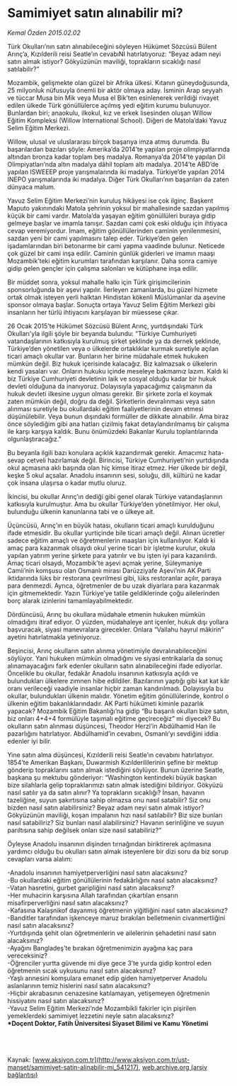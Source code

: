 # Samimiyet satın alınabilir mi?

*Kemal Özden 2015.02.02*

<div class="pNewsDetailMainContent" itemprop="articleBody">
 <p>
  Türk Okulları’nın satın alınabileceğini söyleyen Hükümet Sözcüsü Bülent Arınç’a, Kızılderili reisi Seatle’ın cevabıNI hatırlatıyoruz: “Beyaz adam neyi satın almak istiyor? Gökyüzünün maviliği, toprakların sıcaklığı nasıl satılabilir?”
 </p>
 <p>
  Mozambik, gelişmekte olan güzel bir Afrika ülkesi. Kıtanın güneydoğusunda, 25 milyonluk nüfusuyla önemli bir aktör olmaya aday. İsminin Arap seyyah ve tüccar Musa bin Mik veya Musa el Bik’ten esinlenerek verildiği rivayet edilen ülkede Türk gönüllülerce açılmış yedi eğitim kurumu bulunuyor. Bunlardan biri; anaokulu, ilkokul, kız ve erkek lisesinden oluşan Willow Eğitim Kompleksi (Willow International School). Diğeri de Matola’daki Yavuz Selim Eğitim Merkezi.
 </p>
 <p>
  Willow, ulusal ve uluslararası birçok başarıya imza atmış durumda. Bu başarılardan bazıları şöyle: Amerika’da 2014’te yapılan proje olimpiyatlarında altından bronza kadar toplam beş madalya. Romanya’da 2014’te yapılan Dil Olimpiyatları’nda altın madalya dâhil toplam altı madalya. 2014’te ABD’de yapılan ISWEEEP proje yarışmalarında iki madalya. Türkiye’de yapılan 2014 INEPO yarışmalarında iki madalya. Diğer Türk Okulları’nın başarıları da zaten dünyaca malum.
 </p>
 <p>
  Yavuz Selim Eğitim Merkezi’nin kuruluş hikâyesi ise çok ilginç. Başkent Maputo yakınındaki Matola şehrinin yoksul bir mahallesinde sazdan yapılmış küçük bir cami vardır. Matola’da yaşayan eğitim gönüllüleri buraya gidip gelmeye başlar ve imamla tanışır. Sazdan cami çok eski olduğu için ihtiyaca cevap veremiyordur. İmam, eğitim gönüllülerinden caminin yenilenmesini, sazdan yeni bir cami yapılmasını talep eder. Türkiye’den gelen işadamlarından biri betonarme bir cami yapma vaadinde bulunur. Neticede çok güzel bir cami inşa edilir. Caminin günlük giderleri ve imamın maaşı Mozambik’teki eğitim kurumları tarafından karşılanır. Daha sonra camiye gidip gelen gençler için çalışma salonları ve kütüphane inşa edilir.
 </p>
 <p>
  Bir müddet sonra, yoksul mahalle halkı için Türk girişimcilerinin sponsorluğunda bir aşevi yapılır. İlerleyen zamanlarda, bu güzel hizmete ortak olmak isteyen yerli halktan Hindistan kökenli Müslümanlar da aşevine sponsor olmaya başlar. Sonuçta ortaya Yavuz Selim Eğitim Merkezi gibi insanların her türlü ihtiyacını karşılayan bir müessese çıkar.
 </p>
 <p>
  26 Ocak 2015’te Hükümet Sözcüsü Bülent Arınç, yurtdışındaki Türk Okulları’yla ilgili şöyle bir beyanda bulundu: “Türkiye Cumhuriyeti vatandaşlarının katkısıyla kurulmuş şirket şeklinde ya da dernek şeklinde, Türkiye’den yönetilen veya o ülkelerde ortaklıklar kurmak suretiyle açılan ticari amaçlı okullar var. Bunların her birine müdahale etmek hukuken mümkün değil. Biz hukuk içerisinde kalacağız. Biz kalmazsak o ülkelerin kendi yasaları var. Onların hukuku içinde meseleye bakmamız lazım. Kaldı ki biz Türkiye Cumhuriyeti devletinin laik ve sosyal olduğu kadar bir hukuk devleti olduğuna da inanıyoruz. Dolayısıyla yapacağımız çalışmanın da hukuk devleti ilkesine uygun olması gerekir. Bir şirkete zorla el koymak zaten mümkün değil, doğru da değil. Şirketlerin devralınması veya satın alınması suretiyle bu okullardaki eğitim faaliyetlerinin devam etmesi düşünülebilir. Veya bunun dışındaki formüller de dikkate alınabilir. Ama biraz önce söylediğim gibi ana hatları çizilmiş fakat detaylandırılmamış bir çalışma ile karşı karşıya kaldık. Bunu önümüzdeki Bakanlar Kurulu toplantılarında olgunlaştıracağız.”
 </p>
 <p>
  Bu beyanla ilgili bazı konulara açıklık kazandırmak gerekir. Amacımız hata-sevap cetveli hazırlamak değil. Birincisi, Türkiye Cumhuriyeti’nin yurtdışında okul açmasına aklı başında olan hiç kimse itiraz etmez. Her ülkede bir değil, keşke 5 okul açsalar. Anadolu insanının sesi, soluğu, dili, kültürü ne kadar çok insana ulaşırsa o kadar mutlu oluruz.
 </p>
 <p>
  İkincisi, bu okullar Arınç’ın dediği gibi genel olarak Türkiye vatandaşlarının katkısıyla kurulmuştur. Ama bu okullar Türkiye’den yönetilmiyor. Her okul, bulunduğu ülkenin kanunlarına tabi ve o ülkeye ait.
 </p>
 <p>
  Üçüncüsü, Arınç’ın en büyük hatası, okulların ticari amaçlı kurulduğunu ifade etmesidir. Bu okullar yurtiçinde bile ticari amaçlı değil. Alınan ücretler sadece eğitim amaçlı ve öğretmenlerin maaşları için kullanılıyor. Kaldı ki amaç para kazanmak olsaydı okul yerine ticari bir işletme kurulur, okula yapılan yatırım yerine şirkete para yatırılır ve bu işten iyi para kazanılırdı. Amaç ticari olsaydı, Mozambik’te aşevi açmak yerine, Süleymaniye Camii’nin komşusu olan Osmanlı mirası Darüzziyafe Aşevi’nin AK Parti iktidarında lüks bir restorana çevrilmesi gibi, lüks restoranlar açılır, paraya para denmezdi. Ayrıca, öğretmenler de bu uzak diyarlara para kazanmak için gitmemektedir. Yazın Türkiye’ye tatile geldiklerinde çoğu ailelerinden borç alarak izinlerini tamamlayabilmektedir.
 </p>
 <p>
  Dördüncüsü, Arınç bu okullara müdahale etmenin hukuken mümkün olmadığını itiraf ediyor. O yüzden, müdahaleye ant içenler, hukuk dışı yollara başvuracak, siyasi manevralara girecekler. Onlara “Vallahu hayrul mâkirin” ayetini hatırlatmakla yetiniyoruz.
 </p>
 <p>
  Beşincisi, Arınç okulların satın alınma yönetimiyle devralınabileceğini söylüyor. Yani hukuken mümkün olmadığını ve siyasi entrikalarla da sonuç alınamayacağını fark edenler okulların satın alınabileceğini ifade ediyorlar. Öncelikle bu okullar, fedakâr Anadolu insanının katkısıyla açıldı ve bulundukları ülkelere zımnen hibe edildiler. Bazılarının yaptığı gibi kat kat kâr oranı verileceği vaadiyle insanlar hiçbir zaman kandırılmadı. Dolayısıyla bu okullar, bulundukları ülkenin malıdır. Yönetim eğitim gönüllülerinde, kontrol o ülkenin eğitim bakanlıklarındadır. AK Parti hükümeti kiminle pazarlık yapacak? Mozambik Eğitim Bakanlığı’na gidip “Bu başarılı okulları bize satın, biz onları 4+4+4 formülüyle taşımalı eğitime geçireceğiz” mi diyecek? Bu okulların satın alınması düşüncesi, Theodor Herzl’in Abdülhamid Han ile pazarlığını hatırlatıyor. Abdülhamid’in cevabını, Osmanlı’yı sevdiğini iddia edenler iyi bilir.
 </p>
 <p>
  Yine satın alma düşüncesi, Kızılderili reisi Seatle’ın cevabını hatırlatıyor. 1854’te Amerikan Başkanı, Duwarmish Kızılderililerinin şefine bir mektup gönderip topraklarını satın almak istediğini söylüyor. Bunun üzerine Seatle, başkana şu mektubu gönderiyor: “Washington kentindeki büyük başkan bize silahlarla gelip topraklarımızı satın almak istediğini bildiriyor. Gökyüzü nasıl satılır ya da satın alınır? Ya toprakların sıcaklığı? İnsan, havanın tazeliğine, suyun şakırtısına sahip olmazsa onu nasıl satabilir? Siz onu bizden nasıl satın alabilirsiniz? Beyaz adam neyi satın almak istiyor? Gökyüzünün maviliği, koşan impalanın hızı nasıl satılabilir? Biz size bunları nasıl satabiliriz? Siz bunları nasıl alabilirsiniz? Havanın serinliğine ve suyun parıltısına sahip değilsek onları size nasıl satabiliriz?”
 </p>
 <p>
  Öyleyse Anadolu insanının dişinden tırnağından biriktirerek açılmasına yardımcı olduğu bu okulları satın almak isteyenlere bir dizi soru da biz sorup cevapları varsa alalım:
 </p>
 <p>
  -Anadolu insanının hamiyetperverliğini nasıl satın alacaksınız?
  <br>
   -Bu okullardaki eğitim gönüllülerinin fedakârlığını nasıl satın alacaksınız?
   <br>
    -Vatan hasretini, gurbet garipliğini nasıl satın alacaksınız?
    <br>
     -Her muhacirin karşısına Allah tarafından çıkartılan ensarın misafirperverliğini nasıl satın alacaksınız?
     <br>
      -Kafasına Kalaşnikof dayanmış öğretmenin yiğitliğini nasıl satın alacaksınız?
      <br/>
      -Banditler tarafından işkenceye maruz bırakılan belletmenin civanmertliğini nasıl satın alacaksınız?
      <br/>
      -Yurtdışında şehit olan öğretmenlerin ve ailelerinin şehadetini nasıl satın alacaksınız?
      <br/>
      -Ayağını Bangladeş’te bırakan öğretmenimizin ayağına kaç para vereceksiniz?
      <br/>
      -Öğrenciler yurtta güvende mi diye gece 3’te yurda gidip kontrol eden öğretmenin sıcak uykusunu nasıl satın alacaksınız?
      <br/>
      -Yaşlı annesini komşulara emanet edip giden hamiyetperver Anadolu aslanlarının temiz hislerini nasıl satın alacaksınız?
      <br/>
      -Hiçbir akrabasının cenazesine katılamayan, yetişemeyen öğretmenin hissiyatını nasıl satın alacaksınız?
      <br/>
      -Yavuz Selim Eğitim Merkezi’nde Mozambikli fakirler için pişirilen yemeklerdeki samimiyet lezzetini neyle satın alacaksınız?
      <br/>
      <strong>
       *Doçent Doktor, Fatih Üniversitesi Siyaset Bilimi ve Kamu Yönetimi
      </strong>
     </br>
    </br>
   </br>
  </br>
 </p>
</div>


Kaynak: [www.aksiyon.com.tr](http://www.aksiyon.com.tr/ust-manset/samimiyet-satin-alinabilir-mi_541217), [web.archive.org (arşiv bağlantısı)](http://web.archive.org/web/20150703012220/http://www.aksiyon.com.tr/ust-manset/samimiyet-satin-alinabilir-mi_541217)
